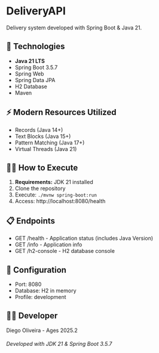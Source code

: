 # DeliveryAPI

Delivery system developed with Spring Boot & Java 21.

## 🚀 Technologies
- **Java 21 LTS** 
- Spring Boot 3.5.7
- Spring Web
- Spring Data JPA
- H2 Database
- Maven

## ⚡ Modern Resources Utilized
- Records (Java 14+)
- Text Blocks (Java 15+)
- Pattern Matching (Java 17+)
- Virtual Threads (Java 21)

## 🏃‍♂️ How to Execute
1. **Requirements:** JDK 21 installed
2. Clone the repository
3. Execute: `./mvnw spring-boot:run`
4. Access: http://localhost:8080/health

## 📋 Endpoints
- GET /health - Application status (includes Java Version)
- GET /info - Application info
- GET /h2-console - H2 database console

## 🔧 Configuration
- Port: 8080
- Database: H2 in memory
- Profile: development

## 👨‍💻 Developer
Diego Oliveira - Ages 2025.2

###### Developed with JDK 21 & Spring Boot 3.5.7
